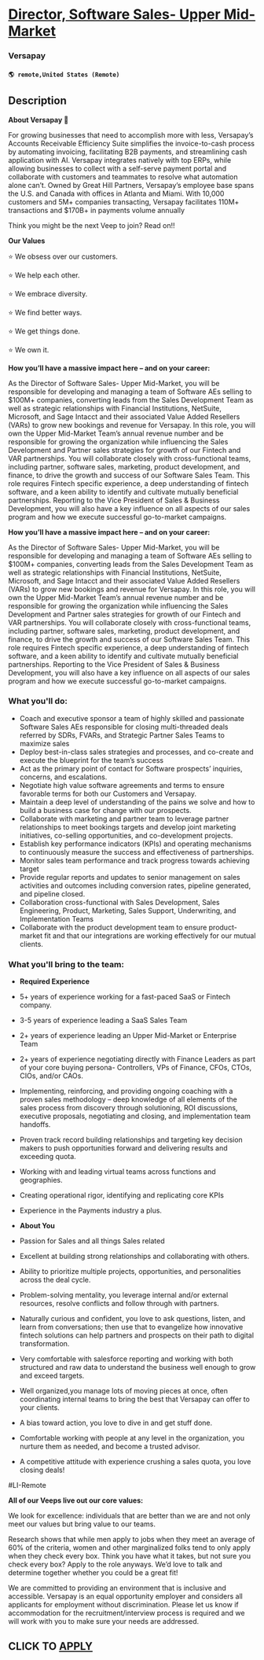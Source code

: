# [Director, Software Sales- Upper Mid-Market](https://www.remotewlb.com/apply/director-software-sales-upper-mid-market)  
### Versapay  
#### `🌎 remote,United States (Remote)`  

## Description

 **About Versapay 🚀**

  

For growing businesses that need to accomplish more with less, Versapay’s Accounts Receivable Efficiency Suite simplifies the invoice-to-cash process by automating invoicing, facilitating B2B payments, and streamlining cash application with AI. Versapay integrates natively with top ERPs, while allowing businesses to collect with a self-serve payment portal and collaborate with customers and teammates to resolve what automation alone can’t. Owned by Great Hill Partners, Versapay’s employee base spans the U.S. and Canada with offices in Atlanta and Miami. With 10,000 customers and 5M+ companies transacting, Versapay facilitates 110M+ transactions and $170B+ in payments volume annually

  

Think you might be the next Veep to join? Read on!!

  

 **Our Values**

⭐️ We obsess over our customers.

⭐️ We help each other.

⭐️ We embrace diversity.

⭐️ We find better ways.

⭐️ We get things done.

⭐️ We own it.

  

  

**How you’ll have a massive impact here – and on your career:**

  

As the Director of Software Sales- Upper Mid-Market, you will be responsible for developing and managing a team of Software AEs selling to $100M+ companies, converting leads from the Sales Development Team as well as strategic relationships with Financial Institutions, NetSuite, Microsoft, and Sage Intacct and their associated Value Added Resellers (VARs) to grow new bookings and revenue for Versapay. In this role, you will own the Upper Mid-Market Team’s annual revenue number and be responsible for growing the organization while influencing the Sales Development and Partner sales strategies for growth of our Fintech and VAR partnerships. You will collaborate closely with cross-functional teams, including partner, software sales, marketing, product development, and finance, to drive the growth and success of our Software Sales Team. This role requires Fintech specific experience, a deep understanding of fintech software, and a keen ability to identify and cultivate mutually beneficial
partnerships. Reporting to the Vice President of Sales & Business Development, you will also have a key influence on all aspects of our sales program and how we execute successful go-to-market campaigns.

  

**How you’ll have a massive impact here – and on your career:**

  

As the Director of Software Sales- Upper Mid-Market, you will be responsible for developing and managing a team of Software AEs selling to $100M+ companies, converting leads from the Sales Development Team as well as strategic relationships with Financial Institutions, NetSuite, Microsoft, and Sage Intacct and their associated Value Added Resellers (VARs) to grow new bookings and revenue for Versapay. In this role, you will own the Upper Mid-Market Team’s annual revenue number and be responsible for growing the organization while influencing the Sales Development and Partner sales strategies for growth of our Fintech and VAR partnerships. You will collaborate closely with cross-functional teams, including partner, software sales, marketing, product development, and finance, to drive the growth and success of our Software Sales Team. This role requires Fintech specific experience, a deep understanding of fintech software, and a keen ability to identify and cultivate mutually beneficial
partnerships. Reporting to the Vice President of Sales & Business Development, you will also have a key influence on all aspects of our sales program and how we execute successful go-to-market campaigns.

  

### What you'll do:

* Coach and executive sponsor a team of highly skilled and passionate Software Sales AEs responsible for closing multi-threaded deals referred by SDRs, FVARs, and Strategic Partner Sales Teams to maximize sales 
* Deploy best-in-class sales strategies and processes, and co-create and execute the blueprint for the team’s success 
* Act as the primary point of contact for Software prospects’ inquiries, concerns, and escalations. 
* Negotiate high value software agreements and terms to ensure favorable terms for both our Customers and Versapay. 
* Maintain a deep level of understanding of the pains we solve and how to build a business case for change with our prospects. 
* Collaborate with marketing and partner team to leverage partner relationships to meet bookings targets and develop joint marketing initiatives, co-selling opportunities, and co-development projects. 
* Establish key performance indicators (KPIs) and operating mechanisms to continuously measure the success and effectiveness of partnerships. 
* Monitor sales team performance and track progress towards achieving target 
* Provide regular reports and updates to senior management on sales activities and outcomes including conversion rates, pipeline generated, and pipeline closed. 
* Collaboration cross-functional with Sales Development, Sales Engineering, Product, Marketing, Sales Support, Underwriting, and Implementation Teams 
* Collaborate with the product development team to ensure product-market fit and that our integrations are working effectively for our mutual clients. 

  

  

### What you'll bring to the team:

*  **Required Experience**

  

* 5+ years of experience working for a fast-paced SaaS or Fintech company. 
* 3-5 years of experience leading a SaaS Sales Team 
* 2+ years of experience leading an Upper Mid-Market or Enterprise Team 
* 2+ years of experience negotiating directly with Finance Leaders as part of your core buying persona- Controllers, VPs of Finance, CFOs, CTOs, CIOs, and/or CAOs. 
* Implementing, reinforcing, and providing ongoing coaching with a proven sales methodology – deep knowledge of all elements of the sales process from discovery through solutioning, ROI discussions, executive proposals, negotiating and closing, and implementation team handoffs. 
* Proven track record building relationships and targeting key decision makers to push opportunities forward and delivering results and exceeding quota. 
* Working with and leading virtual teams across functions and geographies. 
* Creating operational rigor, identifying and replicating core KPIs 
* Experience in the Payments industry a plus. 

  

* **About You**

  

* Passion for Sales and all things Sales related 
* Excellent at building strong relationships and collaborating with others. 
* Ability to prioritize multiple projects, opportunities, and personalities across the deal cycle. 
* Problem-solving mentality, you leverage internal and/or external resources, resolve conflicts and follow through with partners. 
* Naturally curious and confident, you love to ask questions, listen, and learn from conversations; then use that to evangelize how innovative fintech solutions can help partners and prospects on their path to digital transformation. 
* Very comfortable with salesforce reporting and working with both structured and raw data to understand the business well enough to grow and exceed targets. 
* Well organized,you manage lots of moving pieces at once, often coordinating internal teams to bring the best that Versapay can offer to your clients. 
* A bias toward action, you love to dive in and get stuff done. 
* Comfortable working with people at any level in the organization, you nurture them as needed, and become a trusted advisor. 
* A competitive attitude with experience crushing a sales quota, you love closing deals! 

  

  

#LI-Remote

  

 **All of our Veeps live out our core values:**

We look for excellence: individuals that are better than we are and not only meet our values but bring value to our teams.

  

Research shows that while men apply to jobs when they meet an average of 60% of the criteria, women and other marginalized folks tend to only apply when they check every box. Think you have what it takes, but not sure you check every box? Apply to the role anyways. We’d love to talk and determine together whether you could be a great fit!

  

We are committed to providing an environment that is inclusive and accessible. Versapay is an equal opportunity employer and considers all applicants for employment without discrimination. Please let us know if accommodation for the recruitment/interview process is required and we will work with you to make sure your needs are addressed.

  
## CLICK TO [APPLY](https://www.remotewlb.com/apply/director-software-sales-upper-mid-market)

